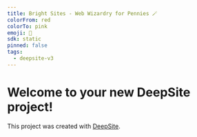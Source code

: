 ```yaml
---
title: Bright Sites - Web Wizardry for Pennies 🪄
colorFrom: red
colorTo: pink
emoji: 🐳
sdk: static
pinned: false
tags:
  - deepsite-v3
---
```


# Welcome to your new DeepSite project!
This project was created with [DeepSite](https://deepsite.hf.co).
